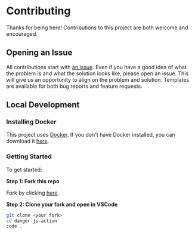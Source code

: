 # Contributing

Thanks for being here! Contributions to this project are both welcome and encouraged.

## Opening an Issue

All contributions start with [an issue](https://github.com/jpfulton/danger-js-action/issues/new/choose).
Even if you have a good idea of what the problem is and what the solution looks like,
please open an issue. This will give us an opportunity to align on the problem and solution.
Templates are available for both bug reports and feature requests.

## Local Development

### Installing Docker

This project uses [Docker](https://www.docker.com/). If you don't have Docker installed,
you can download it [here](https://docs.docker.com/get-docker/).

### Getting Started

To get started:

**Step 1: Fork this repo**

Fork by clicking [here](https://github.com/jpfulton/danger-js-action/fork).

**Step 2: Clone your fork and open in VSCode**

```sh
git clone <your fork>
cd danger-js-action
code .
```
